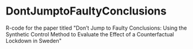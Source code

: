 # DontJumptoFaultyConclusions
R-code for the paper titled "Don’t Jump to Faulty Conclusions: Using the Synthetic Control Method to Evaluate the Effect of a Counterfactual Lockdown in Sweden"
